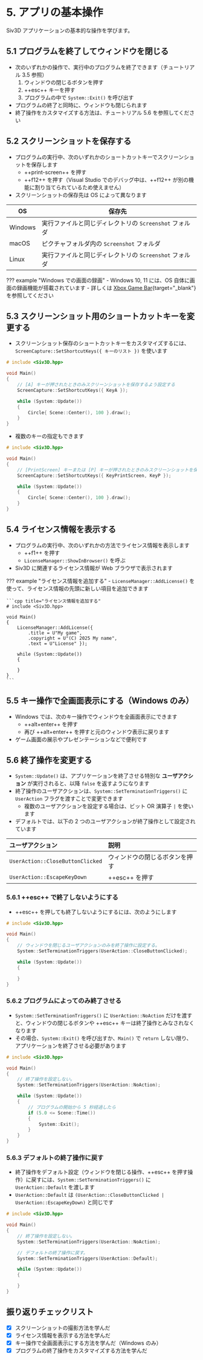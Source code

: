 # 5. アプリの基本操作
Siv3D アプリケーションの基本的な操作を学びます。

## 5.1 プログラムを終了してウィンドウを閉じる
- 次のいずれかの操作で、実行中のプログラムを終了できます（チュートリアル 3.5 参照）
	1. ウィンドウの閉じるボタンを押す
	2. ++esc++ キーを押す
	3. プログラムの中で `System::Exit()` を呼び出す
- プログラムの終了と同時に、ウィンドウも閉じられます
- 終了操作をカスタマイズする方法は、チュートリアル 5.6 を参照してください

## 5.2 スクリーンショットを保存する
- プログラムの実行中、次のいずれかのショートカットキーでスクリーンショットを保存します
	- ++print-screen++ を押す
	- ++f12++ を押す（Visual Studio でのデバッグ中は、++f12++ が別の機能に割り当てられているため使えません）
- スクリーンショットの保存先は OS によって異なります

| OS | 保存先 |
| --- | --- |
| Windows | 実行ファイルと同じディレクトリの `Screenshot` フォルダ |
| macOS | ピクチャフォルダ内の `Screenshot` フォルダ |
| Linux | 実行ファイルと同じディレクトリの `Screenshot` フォルダ |

??? example "Windows での画面の録画"
	- Windows 10, 11 には、OS 自体に画面の録画機能が搭載されています
	- 詳しくは [Xbox Game Bar](../tools/gamebar.md){target="_blank"} を参照してください


## 5.3 スクリーンショット用のショートカットキーを変更する
- スクリーンショット保存のショートカットキーをカスタマイズするには、`ScreenCapture::SetShortcutKeys({ キーのリスト })` を使います

```cpp title="スクリーンショットのショートカットキーを変更する"
# include <Siv3D.hpp>

void Main()
{
	// [A] キーが押されたときのみスクリーンショットを保存するよう設定する
	ScreenCapture::SetShortcutKeys({ KeyA });

	while (System::Update())
	{
		Circle{ Scene::Center(), 100 }.draw();
	}
}
```

- 複数のキーの指定もできます

```cpp title="スクリーンショットのショートカットキーを変更する"
# include <Siv3D.hpp>

void Main()
{
	// [PrintScreen] キーまたは [P] キーが押されたときのみスクリーンショットを保存するよう設定する
	ScreenCapture::SetShortcutKeys({ KeyPrintScreen, KeyP });

	while (System::Update())
	{
		Circle{ Scene::Center(), 100 }.draw();
	}
}
```


## 5.4 ライセンス情報を表示する
- プログラムの実行中、次のいずれかの方法でライセンス情報を表示します
	- ++f1++ を押す
	- `LicenseManager::ShowInBrowser()` を呼ぶ
- Siv3D に関連するライセンス情報が Web ブラウザで表示されます

??? example "ライセンス情報を追加する"
	- `LicenseManager::AddLicense()` を使って、ライセンス情報の先頭に新しい項目を追加できます

	```cpp title="ライセンス情報を追加する"
	# include <Siv3D.hpp>

	void Main()
	{
		LicenseManager::AddLicense({
			.title = U"My game",
			.copyright = U"(C) 2025 My name",
			.text = U"License" });

		while (System::Update())
		{

		}
	}
	```


## 5.5 キー操作で全画面表示にする（Windows のみ）
- Windows では、次のキー操作でウィンドウを全画面表示にできます
	- ++alt+enter++ を押す
	- 再び ++alt+enter++ を押すと元のウィンドウ表示に戻ります
- ゲーム画面の展示やプレゼンテーションなどで便利です


## 5.6 終了操作を変更する
- `System::Update()` は、アプリケーションを終了させる特別な **ユーザアクション** が実行されると、以降 `false` を返すようになります
- 終了操作のユーザアクションは、`System::SetTerminationTriggers()` に `UserAction` フラグを渡すことで変更できます
	- 複数のユーザアクションを設定する場合は、ビット OR 演算子 `|` を使います
- デフォルトでは、以下の 2 つのユーザアクションが終了操作として設定されています

| ユーザアクション | 説明 |
|:--|:--|
| `UserAction::CloseButtonClicked` | ウィンドウの閉じるボタンを押す |
| `UserAction::EscapeKeyDown` | ++esc++ を押す |


### 5.6.1 ++esc++ で終了しないようにする
- ++esc++ を押しても終了しないようにするには、次のようにします

```cpp hl_lines="5-6"
# include <Siv3D.hpp>

void Main()
{
	// ウィンドウを閉じるユーザアクションのみを終了操作に設定する。
	System::SetTerminationTriggers(UserAction::CloseButtonClicked);

	while (System::Update())
	{

	}
}
```

### 5.6.2 プログラムによってのみ終了させる
- `System::SetTerminationTriggers()` に `UserAction::NoAction` だけを渡すと、ウィンドウの閉じるボタンや ++esc++ キーは終了操作とみなされなくなります
- その場合、`System::Exit()` を呼び出すか、`Main()` で `return` しない限り、アプリケーションを終了させる必要があります

```cpp hl_lines="5-6"
# include <Siv3D.hpp>

void Main()
{
	// 終了操作を設定しない。
	System::SetTerminationTriggers(UserAction::NoAction);

	while (System::Update())
	{
		// プログラムの開始から 5 秒経過したら
		if (5.0 <= Scene::Time())
		{
			System::Exit();
		}
	}
}
```


### 5.6.3 デフォルトの終了操作に戻す
- 終了操作をデフォルト設定（ウィンドウを閉じる操作、++esc++ を押す操作）に戻すには、`System::SetTerminationTriggers()` に `UserAction::Default` を渡します
- `UserAction::Default` は `(UserAction::CloseButtonClicked | UserAction::EscapeKeyDown)` と同じです

```cpp hl_lines="8-9"
# include <Siv3D.hpp>

void Main()
{
	// 終了操作を設定しない。
	System::SetTerminationTriggers(UserAction::NoAction);

	// デフォルトの終了操作に戻す。
	System::SetTerminationTriggers(UserAction::Default);

	while (System::Update())
	{

	}
}
```


## 振り返りチェックリスト
- [x] スクリーンショットの撮影方法を学んだ
- [x] ライセンス情報を表示する方法を学んだ
- [x] キー操作で全画面表示にする方法を学んだ（Windows のみ）
- [x] プログラムの終了操作をカスタマイズする方法を学んだ
